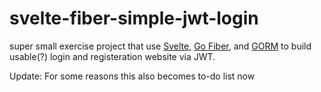 # svelte-fiber-simple-jwt-login

super small exercise project that use [Svelte](https://svelte.dev/), [Go Fiber](https://gofiber.io/), and [GORM](https://gorm.io/) to build usable(?) login and registeration website via JWT.

Update: For some reasons this also becomes to-do list now
